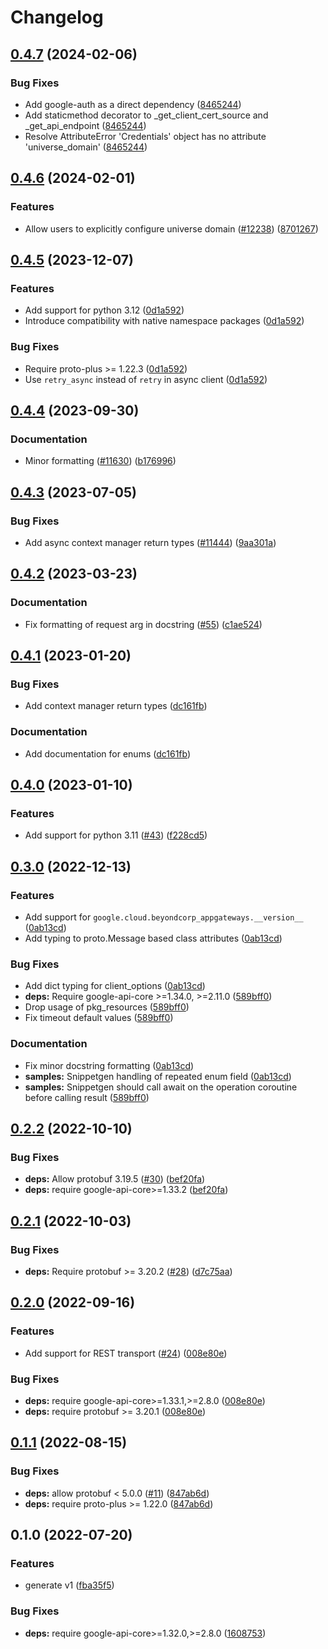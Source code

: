 # Changelog

## [0.4.7](https://github.com/googleapis/google-cloud-python/compare/google-cloud-beyondcorp-appgateways-v0.4.6...google-cloud-beyondcorp-appgateways-v0.4.7) (2024-02-06)


### Bug Fixes

* Add google-auth as a direct dependency ([8465244](https://github.com/googleapis/google-cloud-python/commit/8465244deff230202eebab526092c780c6b60f4e))
* Add staticmethod decorator to _get_client_cert_source and _get_api_endpoint ([8465244](https://github.com/googleapis/google-cloud-python/commit/8465244deff230202eebab526092c780c6b60f4e))
* Resolve AttributeError 'Credentials' object has no attribute 'universe_domain' ([8465244](https://github.com/googleapis/google-cloud-python/commit/8465244deff230202eebab526092c780c6b60f4e))

## [0.4.6](https://github.com/googleapis/google-cloud-python/compare/google-cloud-beyondcorp-appgateways-v0.4.5...google-cloud-beyondcorp-appgateways-v0.4.6) (2024-02-01)


### Features

* Allow users to explicitly configure universe domain ([#12238](https://github.com/googleapis/google-cloud-python/issues/12238)) ([8701267](https://github.com/googleapis/google-cloud-python/commit/8701267fc9694844b9365024cd59354785247aa0))

## [0.4.5](https://github.com/googleapis/google-cloud-python/compare/google-cloud-beyondcorp-appgateways-v0.4.4...google-cloud-beyondcorp-appgateways-v0.4.5) (2023-12-07)


### Features

* Add support for python 3.12 ([0d1a592](https://github.com/googleapis/google-cloud-python/commit/0d1a59258112158cea5e55b554b0fe6b6b71fc75))
* Introduce compatibility with native namespace packages ([0d1a592](https://github.com/googleapis/google-cloud-python/commit/0d1a59258112158cea5e55b554b0fe6b6b71fc75))


### Bug Fixes

* Require proto-plus &gt;= 1.22.3 ([0d1a592](https://github.com/googleapis/google-cloud-python/commit/0d1a59258112158cea5e55b554b0fe6b6b71fc75))
* Use `retry_async` instead of `retry` in async client ([0d1a592](https://github.com/googleapis/google-cloud-python/commit/0d1a59258112158cea5e55b554b0fe6b6b71fc75))

## [0.4.4](https://github.com/googleapis/google-cloud-python/compare/google-cloud-beyondcorp-appgateways-v0.4.3...google-cloud-beyondcorp-appgateways-v0.4.4) (2023-09-30)


### Documentation

* Minor formatting ([#11630](https://github.com/googleapis/google-cloud-python/issues/11630)) ([b176996](https://github.com/googleapis/google-cloud-python/commit/b176996309cb5b3e9c257caaebde8884bd556824))

## [0.4.3](https://github.com/googleapis/google-cloud-python/compare/google-cloud-beyondcorp-appgateways-v0.4.2...google-cloud-beyondcorp-appgateways-v0.4.3) (2023-07-05)


### Bug Fixes

* Add async context manager return types ([#11444](https://github.com/googleapis/google-cloud-python/issues/11444)) ([9aa301a](https://github.com/googleapis/google-cloud-python/commit/9aa301ae6ca3080cae286a19de9cdc1b796ab37d))

## [0.4.2](https://github.com/googleapis/python-beyondcorp-appgateways/compare/v0.4.1...v0.4.2) (2023-03-23)


### Documentation

* Fix formatting of request arg in docstring ([#55](https://github.com/googleapis/python-beyondcorp-appgateways/issues/55)) ([c1ae524](https://github.com/googleapis/python-beyondcorp-appgateways/commit/c1ae524adba4bff016e22c9fdb4938fe74c8db0a))

## [0.4.1](https://github.com/googleapis/python-beyondcorp-appgateways/compare/v0.4.0...v0.4.1) (2023-01-20)


### Bug Fixes

* Add context manager return types ([dc161fb](https://github.com/googleapis/python-beyondcorp-appgateways/commit/dc161fbee6d979d97a94d9c4348c26e7d4d6e267))


### Documentation

* Add documentation for enums ([dc161fb](https://github.com/googleapis/python-beyondcorp-appgateways/commit/dc161fbee6d979d97a94d9c4348c26e7d4d6e267))

## [0.4.0](https://github.com/googleapis/python-beyondcorp-appgateways/compare/v0.3.0...v0.4.0) (2023-01-10)


### Features

* Add support for python 3.11 ([#43](https://github.com/googleapis/python-beyondcorp-appgateways/issues/43)) ([f228cd5](https://github.com/googleapis/python-beyondcorp-appgateways/commit/f228cd5df92a94c3df412dc427f0f9847c96c07a))

## [0.3.0](https://github.com/googleapis/python-beyondcorp-appgateways/compare/v0.2.2...v0.3.0) (2022-12-13)


### Features

* Add support for `google.cloud.beyondcorp_appgateways.__version__` ([0ab13cd](https://github.com/googleapis/python-beyondcorp-appgateways/commit/0ab13cdf55dfccd3ab0e4a31ffabaca0fb264b18))
* Add typing to proto.Message based class attributes ([0ab13cd](https://github.com/googleapis/python-beyondcorp-appgateways/commit/0ab13cdf55dfccd3ab0e4a31ffabaca0fb264b18))


### Bug Fixes

* Add dict typing for client_options ([0ab13cd](https://github.com/googleapis/python-beyondcorp-appgateways/commit/0ab13cdf55dfccd3ab0e4a31ffabaca0fb264b18))
* **deps:** Require google-api-core &gt;=1.34.0, >=2.11.0  ([589bff0](https://github.com/googleapis/python-beyondcorp-appgateways/commit/589bff0178993b980451616c5e16b8e285392e76))
* Drop usage of pkg_resources ([589bff0](https://github.com/googleapis/python-beyondcorp-appgateways/commit/589bff0178993b980451616c5e16b8e285392e76))
* Fix timeout default values ([589bff0](https://github.com/googleapis/python-beyondcorp-appgateways/commit/589bff0178993b980451616c5e16b8e285392e76))


### Documentation

* Fix minor docstring formatting ([0ab13cd](https://github.com/googleapis/python-beyondcorp-appgateways/commit/0ab13cdf55dfccd3ab0e4a31ffabaca0fb264b18))
* **samples:** Snippetgen handling of repeated enum field ([0ab13cd](https://github.com/googleapis/python-beyondcorp-appgateways/commit/0ab13cdf55dfccd3ab0e4a31ffabaca0fb264b18))
* **samples:** Snippetgen should call await on the operation coroutine before calling result ([589bff0](https://github.com/googleapis/python-beyondcorp-appgateways/commit/589bff0178993b980451616c5e16b8e285392e76))

## [0.2.2](https://github.com/googleapis/python-beyondcorp-appgateways/compare/v0.2.1...v0.2.2) (2022-10-10)


### Bug Fixes

* **deps:** Allow protobuf 3.19.5 ([#30](https://github.com/googleapis/python-beyondcorp-appgateways/issues/30)) ([bef20fa](https://github.com/googleapis/python-beyondcorp-appgateways/commit/bef20fa45913a05b9efa07ac29bfd1bce9037ea2))
* **deps:** require google-api-core&gt;=1.33.2 ([bef20fa](https://github.com/googleapis/python-beyondcorp-appgateways/commit/bef20fa45913a05b9efa07ac29bfd1bce9037ea2))

## [0.2.1](https://github.com/googleapis/python-beyondcorp-appgateways/compare/v0.2.0...v0.2.1) (2022-10-03)


### Bug Fixes

* **deps:** Require protobuf >= 3.20.2 ([#28](https://github.com/googleapis/python-beyondcorp-appgateways/issues/28)) ([d7c75aa](https://github.com/googleapis/python-beyondcorp-appgateways/commit/d7c75aa907716225e86d81b003b49b3b5b42d49f))

## [0.2.0](https://github.com/googleapis/python-beyondcorp-appgateways/compare/v0.1.1...v0.2.0) (2022-09-16)


### Features

* Add support for REST transport ([#24](https://github.com/googleapis/python-beyondcorp-appgateways/issues/24)) ([008e80e](https://github.com/googleapis/python-beyondcorp-appgateways/commit/008e80ed122f67034c116efebdf2941c72f785b9))


### Bug Fixes

* **deps:** require google-api-core>=1.33.1,>=2.8.0 ([008e80e](https://github.com/googleapis/python-beyondcorp-appgateways/commit/008e80ed122f67034c116efebdf2941c72f785b9))
* **deps:** require protobuf >= 3.20.1 ([008e80e](https://github.com/googleapis/python-beyondcorp-appgateways/commit/008e80ed122f67034c116efebdf2941c72f785b9))

## [0.1.1](https://github.com/googleapis/python-beyondcorp-appgateways/compare/v0.1.0...v0.1.1) (2022-08-15)


### Bug Fixes

* **deps:** allow protobuf < 5.0.0 ([#11](https://github.com/googleapis/python-beyondcorp-appgateways/issues/11)) ([847ab6d](https://github.com/googleapis/python-beyondcorp-appgateways/commit/847ab6d4f2c6550dbaa6189736f0c660352ff801))
* **deps:** require proto-plus >= 1.22.0 ([847ab6d](https://github.com/googleapis/python-beyondcorp-appgateways/commit/847ab6d4f2c6550dbaa6189736f0c660352ff801))

## 0.1.0 (2022-07-20)


### Features

* generate v1 ([fba35f5](https://github.com/googleapis/python-beyondcorp-appgateways/commit/fba35f5daaab2beb877791dbfa28caffddd189c6))


### Bug Fixes

* **deps:** require google-api-core>=1.32.0,>=2.8.0 ([1608753](https://github.com/googleapis/python-beyondcorp-appgateways/commit/16087533668d5ea7da8ff3457140f877e2128bbb))
